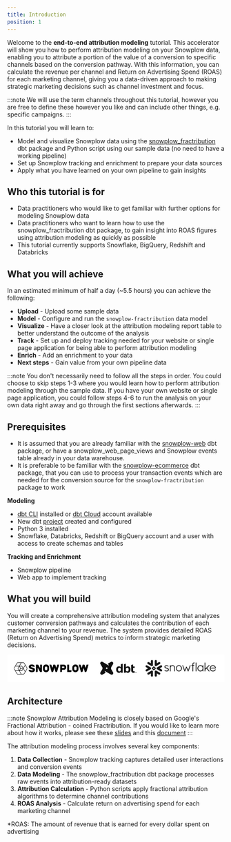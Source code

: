 ```yaml
---
title: Introduction
position: 1
---
```


Welcome to the **end-to-end attribution modeling** tutorial. This accelerator will show you how to perform attribution modeling on your Snowplow data, enabling you to attribute a portion of the value of a conversion to specific channels based on the conversion pathway. With this information, you can calculate the revenue per channel and Return on Advertising Spend (ROAS) for each marketing channel, giving you a data-driven approach to making strategic marketing decisions such as channel investment and focus.

:::note
We will use the term channels throughout this tutorial, however you are free to define these however you like and can include other things, e.g. specific campaigns.
:::

In this tutorial you will learn to:

- Model and visualize Snowplow data using the [snowplow_fractribution](https://hub.getdbt.com/snowplow/snowplow_fractribution/latest/) dbt package and Python script using our sample data (no need to have a working pipeline)
- Set up Snowplow tracking and enrichment to prepare your data sources
- Apply what you have learned on your own pipeline to gain insights

## Who this tutorial is for

- Data practitioners who would like to get familiar with further options for modeling Snowplow data
- Data practitioners who want to learn how to use the snowplow_fractribution dbt package, to gain insight into ROAS figures using attribution modeling as quickly as possible
- This tutorial currently supports Snowflake, BigQuery, Redshift and Databricks

## What you will achieve

In an estimated minimum of half a day (~5.5 hours) you can achieve the following:

- **Upload** - Upload some sample data
- **Model** - Configure and run the `snowplow-fractribution` data model
- **Visualize** - Have a closer look at the attribution modeling report table to better understand the outcome of the analysis
- **Track** - Set up and deploy tracking needed for your website or single page application for being able to perform attribution modeling
- **Enrich** - Add an enrichment to your data
- **Next steps** - Gain value from your own pipeline data

:::note
You don't necessarily need to follow all the steps in order. You could choose to skip steps 1-3 where you would learn how to perform attribution modeling through the sample data. If you have your own website or single page application, you could follow steps 4-6 to run the analysis on your own data right away and go through the first sections afterwards.
:::

## Prerequisites

- It is assumed that you are already familiar with the [snowplow-web](https://hub.getdbt.com/snowplow/snowplow_web/latest/) dbt package, or have a snowplow_web_page_views and Snowplow events table already in your data warehouse.
- It is preferable to be familiar with the [snowplow-ecommerce](https://hub.getdbt.com/snowplow/snowplow_ecommerce/latest/) dbt package, that you can use to process your transaction events which are needed for the conversion source for the `snowplow-fractribution` package to work

**Modeling**
- [dbt CLI](https://docs.getdbt.com/docs/core/installation) installed or [dbt Cloud](https://docs.getdbt.com/docs/cloud/about-cloud-setup) account available
- New dbt [project](https://docs.getdbt.com/docs/build/projects) created and configured
- Python 3 installed
- Snowflake, Databricks, Redshift or BigQuery account and a user with access to create schemas and tables

**Tracking and Enrichment**
- Snowplow pipeline
- Web app to implement tracking

## What you will build

You will create a comprehensive attribution modeling system that analyzes customer conversion pathways and calculates the contribution of each marketing channel to your revenue. The system provides detailed ROAS (Return on Advertising Spend) metrics to inform strategic marketing decisions.

![Attribution modeling overview](images/logo_banner.png)

## Architecture

:::note
Snowplow Attribution Modeling is closely based on Google's Fractional Attribution - coined Fractribution. If you would like to learn more about how it works, please see these [slides](https://github.com/google/fractribution/blob/master/Fractribution_Slides.pdf) and this [document](https://support.google.com/analytics/answer/3191594?hl=en#algorithm)
:::

The attribution modeling process involves several key components:

1. **Data Collection** - Snowplow tracking captures detailed user interactions and conversion events
2. **Data Modeling** - The snowplow_fractribution dbt package processes raw events into attribution-ready datasets
3. **Attribution Calculation** - Python scripts apply fractional attribution algorithms to determine channel contributions
4. **ROAS Analysis** - Calculate return on advertising spend for each marketing channel

*ROAS: The amount of revenue that is earned for every dollar spent on advertising
